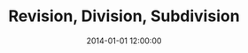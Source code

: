 ---
layout: work
title: Revision, Division, Subdivision
date: 2014-01-01 12:00:00
category: sculpture
imageURL: /images/sculpture/revision-division-subdivision.jpg
thumbnailURL: /images/sculpture/revision-division-subdivision-thumbnail.jpg
medium: Composite plastic. Automotive paints.
dimensions: 1000mm H x 1800m W x 150mm D
edition: edition of 7
price: $16,200
sold: false
---